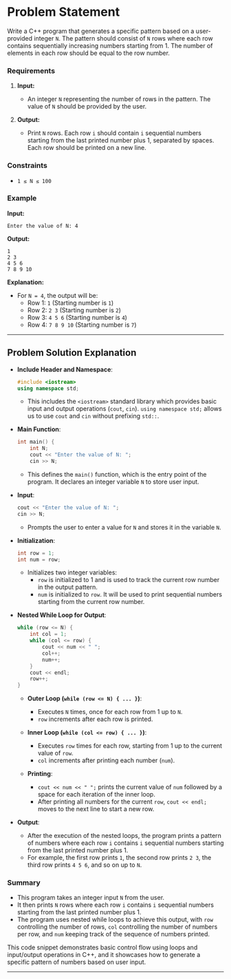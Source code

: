# Problem Statement

Write a C++ program that generates a specific pattern based on a user-provided integer `N`. The pattern should consist of `N` rows where each row contains sequentially increasing numbers starting from 1. The number of elements in each row should be equal to the row number.

### Requirements

1. **Input:**
   - An integer `N` representing the number of rows in the pattern. The value of `N` should be provided by the user.

2. **Output:**
   - Print `N` rows. Each row `i` should contain `i` sequential numbers starting from the last printed number plus 1, separated by spaces. Each row should be printed on a new line.

### Constraints

- `1 ≤ N ≤ 100`

### Example

**Input:**

```
Enter the value of N: 4
```

**Output:**

```
1 
2 3 
4 5 6 
7 8 9 10
```

**Explanation:**

- For `N = 4`, the output will be:
    - Row 1: `1` (Starting number is `1`)
    - Row 2: `2 3` (Starting number is `2`)
    - Row 3: `4 5 6` (Starting number is `4`)
    - Row 4: `7 8 9 10` (Starting number is `7`)

---

## Problem Solution Explanation

- **Include Header and Namespace**:
    
    ```cpp
    #include <iostream>
    using namespace std;
    ```
    
    - This includes the `<iostream>` standard library which provides basic input and output operations (`cout`, `cin`). `using namespace std;` allows us to use `cout` and `cin` without prefixing `std::`.

- **Main Function**:
    
    ```cpp
    int main() {
        int N;
        cout << "Enter the value of N: ";
        cin >> N;
    ```
    
    - This defines the `main()` function, which is the entry point of the program. It declares an integer variable `N` to store user input.

- **Input**:
    
    ```cpp
    cout << "Enter the value of N: ";
    cin >> N;
    ```
    
    - Prompts the user to enter a value for `N` and stores it in the variable `N`.

- **Initialization**:
    
    ```cpp
    int row = 1;
    int num = row;
    ```
    
    - Initializes two integer variables:
        - `row` is initialized to 1 and is used to track the current row number in the output pattern.
        - `num` is initialized to `row`. It will be used to print sequential numbers starting from the current row number.

- **Nested While Loop for Output**:
    
    ```cpp
    while (row <= N) {
        int col = 1;
        while (col <= row) {
            cout << num << " ";
            col++;
            num++;
        }
        cout << endl;
        row++;
    }
    ```
    
    - **Outer Loop (`while (row <= N) { ... }`)**:
        - Executes `N` times, once for each row from 1 up to `N`.
        - `row` increments after each row is printed.
    
    - **Inner Loop (`while (col <= row) { ... }`)**:
        - Executes `row` times for each row, starting from 1 up to the current value of `row`.
        - `col` increments after printing each number (`num`).
    
    - **Printing**:
        - `cout << num << " ";` prints the current value of `num` followed by a space for each iteration of the inner loop.
        - After printing all numbers for the current `row`, `cout << endl;` moves to the next line to start a new row.

- **Output**:
    
    - After the execution of the nested loops, the program prints a pattern of numbers where each row `i` contains `i` sequential numbers starting from the last printed number plus 1.
    - For example, the first row prints `1`, the second row prints `2 3`, the third row prints `4 5 6`, and so on up to `N`.

### Summary

- This program takes an integer input `N` from the user.
- It then prints `N` rows where each row `i` contains `i` sequential numbers starting from the last printed number plus 1.
- The program uses nested while loops to achieve this output, with `row` controlling the number of rows, `col` controlling the number of numbers per row, and `num` keeping track of the sequence of numbers printed.

This code snippet demonstrates basic control flow using loops and input/output operations in C++, and it showcases how to generate a specific pattern of numbers based on user input.

---
